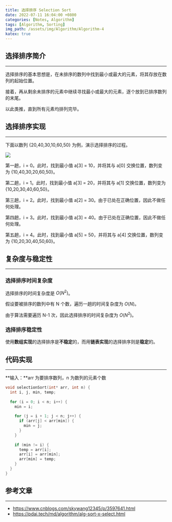 ```yaml
---
title: 选择排序 Selection Sort
date: 2022-07-11 16:04:00 +0800
categories: [Notes, Algorithm]
tags: [Algorithm, Sorting]
img_path: /assets/img/Algorithm/Algorithm-4
katex: true
---
```


## **选择排序简介**

---

选择排序的基本思想是，在未排序的数列中找到最小或最大的元素，将其存放在数列的起始位置。

接着，再从剩余未排序的元素中继续寻找最小或最大的元素，逐个放到已排序数列的末尾。

以此类推，直到所有元素均排列完毕。



## **选择排序实现**

---

下面以数列 {20,40,30,10,60,50} 为例，演示选择排序的过程。

![](selection-sort.jpeg)

第一趟，i = 0。此时，找到最小值 a[3] = 10，并将其与 a[0] 交换位置，数列变为 {10,40,30,20,60,50}。

第二趟，i = 1。此时，找到最小值 a[3] = 20，并将其与 a[1] 交换位置，数列变为 {10,20,30,40,60,50}。

第三趟，i = 2。此时，找到最小值 a[2] = 30。由于已处在正确位置，因此不做任何处理。

第四趟，i = 3。此时，找到最小值 a[3] = 40。由于已处在正确位置，因此不做任何处理。

第五趟，i = 4。此时，找到最小值 a[5] = 50，并将其与 a[4] 交换位置，数列变为 {10,20,30,40,50,60}。



## **复杂度与稳定性**

---

### **选择排序时间复杂度**

选择排序的时间复杂度是 $O(N^2)$。

假设要被排序的数列中有 N 个数，遍历一趟的时间复杂度为 $O(N)$。

由于算法需要遍历 N-1 次，因此选择排序的时间复杂度为 $O(N^2)$。



### **选择排序稳定性**

使用**数组实现**的选择排序是**不稳定**的，而用**链表实现**的选择排序则是**稳定**的。



## **代码实现**

---

**输入：**arr 为要排序数列，n 为数列的元素个数

``` cpp
void selectionSort(int* arr, int n) {
  int i, j, min, temp;
  
  for (i = 0; i < n; i++) {
    min = i;
    
    for (j = i + 1; j < n; j++) {
      if (arr[j] < arr[min]) {
        min = j;
      }
    }
    
    if (min != i) {
      temp = arr[i];
      arr[i] = arr[min];
      arr[min] = temp;
    }
  }
}
```



## **参考文章**

---

- <https://www.cnblogs.com/skywang12345/p/3597641.html>
- <https://pdai.tech/md/algorithm/alg-sort-x-select.html>

